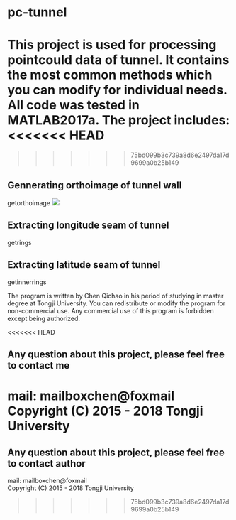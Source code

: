 # pc-tunnel
This project is used for processing pointcould data of tunnel. It contains the most common methods which you can modify for individual needs. All code was tested in MATLAB2017a. The project includes:<br>
<<<<<<< HEAD
=======

>>>>>>> 75bd099b3c739a8d6e2497da17d9699a0b25b149

## Gennerating orthoimage of tunnel wall
getorthoimage
![](https://github.com/cqc2/pc-tunnel/master-edit/orthoimage.png) 


## Extracting longitude seam of tunnel 
getrings


## Extracting latitude seam of tunnel  
getinnerrings



The program is written by Chen Qichao in his period of studying in master degree at Tongji University. You can redistribute or modify the program for non-commercial use. Any commercial use of this program is forbidden except being authorized.<br>

<<<<<<< HEAD
## Any question about this project, please feel free to contact me
mail: mailboxchen@foxmail<br>
Copyright (C) 2015 - 2018  Tongji University
=======
## Any question about this project, please feel free to contact author
mail: mailboxchen@foxmail<br>
Copyright (C) 2015 - 2018  Tongji University
>>>>>>> 75bd099b3c739a8d6e2497da17d9699a0b25b149
